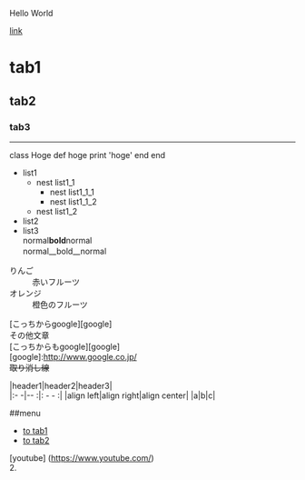 Hello World

[link](http://tuins.ac.jp/)

# tab1  
## tab2  
### tab3  
***

class Hoge
   def hoge
       print 'hoge'
   end
end



- list1
  - nest list1_1
    - nest list1_1_1
    - nest list1_1_2
  - nest list1_2
- list2
- list3  
 normal**bold**normal  
 normal__bold__normal　 

  

<d1>
  <dt>りんご</dt>
  <dd>赤いフルーツ</dd>
  <dt>オレンジ</dt>
  <dd>橙色のフルーツ</dd>
 </d1>

[こっちからgoogle][google]  
その他文章  
[こっちからもgoogle][google]  
[google]:http://www.google.co.jp/  
~~取り消し線~~  

|header1|header2|header3|  
|:- -|-- :|: - - :|
|align left|align right|align center|
|a|b|c|  

##menu  
* [to tab1](#tab1)  
* [to tab2](#tab2)  

[youtube] (https://www.youtube.com/)  
2.






